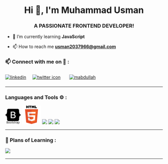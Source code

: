 <h1 align="center">Hi 👋, I'm Muhammad Usman</h1>
<h3 align="center">A PASSIONATE FRONTEND DEVELOPER!</h3>
<!-- <img align="right" src="https://cdn.dribbble.com/users/1162077/screenshots/3848914/programmer.gif" alt="coding" width="300" style="margin-top: 80px;"> -->

- 🌱 I’m currently learning **JavaScript** <br>

- 📫 How to reach me **usman2037966@gmail.com** <br>
   
<h3 align="left">📫 Connect with me on 🔗 :</h3>

<p align="left">
	<a href="https://www.linkedin.com/in/muhammad-usman-772296294/" target="blank"><img align="center"
			src="https://skillicons.dev/icons?i=linkedin" height="50" width="50" alt="linkedin" /></a>
	<a href="https://www.facebook.com/profile.php?id=100063423567314" target="blank" style="padding:8px"><img align="center" style="margin:8px"
			src="https://raw.githubusercontent.com/rahuldkjain/github-profile-readme-generator/master/src/images/icons/Social/facebook.svg" height="50" width="50" alt="twitter icon" /></a>
	<a href="https://www.instagram.com/usman.___here/" target="blank" style="padding:8px"><img align="center"
			src="https://skillicons.dev/icons?i=instagram" alt="mabdullah" height="50" width="50" /></a>
	
</p>
<hr>

<h3 align="left">Languages and Tools ⚙️ : </h3>

<p>
    <img src="https://raw.githubusercontent.com/devicons/devicon/master/icons/bootstrap/bootstrap-plain-wordmark.svg" alt="" style="width: 50px;">
    <img src="https://raw.githubusercontent.com/devicons/devicon/master/icons/html5/html5-original-wordmark.svg" alt="" width="60px">
	<img src="https://skillicons.dev/icons?i=git,github,vscode" />
	<img src="https://skillicons.dev/icons?i=css,js" />
	<img src="https://skillicons.dev/icons?i=firebase" />

</p>

<hr>

<h3 align="left">🏫 Plans of Learning :</h3>

<p><img src="https://skillicons.dev/icons?i=nextjs,tailwind" />
	<img src="https://skillicons.dev/icons?i=react,express,mongodb" alt="">
	<img src="https://skillicons.dev/icons?i=nodejs,ts" alt="">
	
		
		
	
</p>
<hr>
<br>

